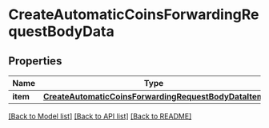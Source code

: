 # CreateAutomaticCoinsForwardingRequestBodyData


## Properties
Name | Type | Description | Notes
------------ | ------------- | ------------- | -------------
**item** | [**CreateAutomaticCoinsForwardingRequestBodyDataItem**](CreateAutomaticCoinsForwardingRequestBodyDataItem.md) |  | 

[[Back to Model list]](../README.md#documentation-for-models) [[Back to API list]](../README.md#documentation-for-api-endpoints) [[Back to README]](../README.md)


